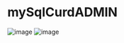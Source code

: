 # mySqlCurdADMIN

![image](https://github.com/Aman0246/mySqlCurd/assets/130737436/17b23dce-9af6-48be-b8ae-450bd667c47e)
![image](https://github.com/Aman0246/mySqlCurd/assets/130737436/070e6131-cf94-4bf6-b951-652a1cdda150)

